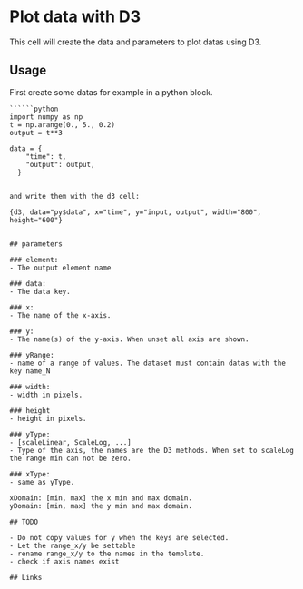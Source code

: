 # Plot data with D3

This cell will create the data and parameters to plot datas using D3.

## Usage

First create some datas for example in a python block.


```
``````python
import numpy as np
t = np.arange(0., 5., 0.2)
output = t**3

data = {
    "time": t,
    "output": output,
  }
``````
```

and write them with the d3 cell: 

```
``````{d3, data="py$data", x="time", y="input, output", width="800", height="600"}``````
```

## parameters

### element: 
- The output element name

### data: 
- The data key.

### x: 
- The name of the x-axis.

### y: 
- The name(s) of the y-axis. When unset all axis are shown.

### yRange: 
- name of a range of values. The dataset must contain datas with the key name_N

### width: 
- width in pixels.

### height
- height in pixels.

### yType: 
- [scaleLinear, ScaleLog, ...] 
- Type of the axis, the names are the D3 methods. When set to scaleLog the range min can not be zero. 

### xType: 
- same as yType.

xDomain: [min, max] the x min and max domain.
yDomain: [min, max] the y min and max domain.

## TODO

- Do not copy values for y when the keys are selected.
- Let the range_x/y be settable
- rename range_x/y to the names in the template.
- check if axis names exist 

## Links

